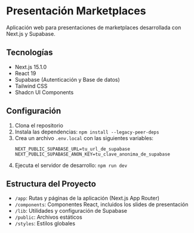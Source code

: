 # Presentación Marketplaces

Aplicación web para presentaciones de marketplaces desarrollada con Next.js y Supabase.

## Tecnologías

- Next.js 15.1.0
- React 19
- Supabase (Autenticación y Base de datos)
- Tailwind CSS
- Shadcn UI Components

## Configuración

1. Clona el repositorio
2. Instala las dependencias: `npm install --legacy-peer-deps`
3. Crea un archivo `.env.local` con las siguientes variables:
   ```
   NEXT_PUBLIC_SUPABASE_URL=tu_url_de_supabase
   NEXT_PUBLIC_SUPABASE_ANON_KEY=tu_clave_anonima_de_supabase
   ```
4. Ejecuta el servidor de desarrollo: `npm run dev`

## Estructura del Proyecto

- `/app`: Rutas y páginas de la aplicación (Next.js App Router)
- `/components`: Componentes React, incluidos los slides de presentación
- `/lib`: Utilidades y configuración de Supabase
- `/public`: Archivos estáticos
- `/styles`: Estilos globales

